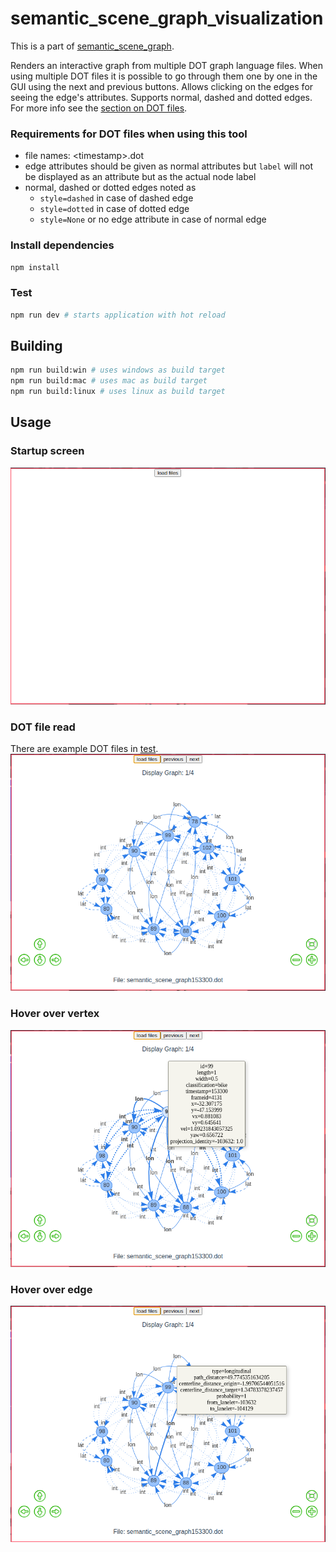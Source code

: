 # semantic_scene_graph_visualization

This is a part of [semantic_scene_graph](https://git.scc.kit.edu/uyfwd/semantic_scene_graph_ws).

Renders an interactive graph from multiple DOT graph language files. When using multiple DOT files it is possible to go through them one by one in the GUI using the next and previous buttons.
Allows clicking on the edges for seeing the edge's attributes. Supports normal, dashed and dotted edges. For more info see the [section on DOT files](###Requirements-for-DOT-files-when-using-this-tool).

### Requirements for DOT files when using this tool

- file names: \<timestamp\>.dot
- edge attributes should be given as normal attributes but `label` will not be displayed as an attribute but as the actual node label
- normal, dashed or dotted edges noted as
  - `style=dashed` in case of dashed edge
  - `style=dotted` in case of dotted edge
  - `style=None` or no edge attribute in case of normal edge

### Install dependencies 

```bash
npm install
```

### Test

```bash
npm run dev # starts application with hot reload
```

## Building

```bash
npm run build:win # uses windows as build target
npm run build:mac # uses mac as build target
npm run build:linux # uses linux as build target
```

## Usage
### Startup screen
![](./docs/home.png)

### DOT file read
There are example DOT files in [test](https://git.scc.kit.edu/uyfwd/semantic_scene_graph_visualization/-/tree/main/test).
![](./docs/demo.png)

### Hover over vertex
![](./docs/home_hover_over_vertex.png)

### Hover over edge
![](./docs/home_hover_over_edge.png)